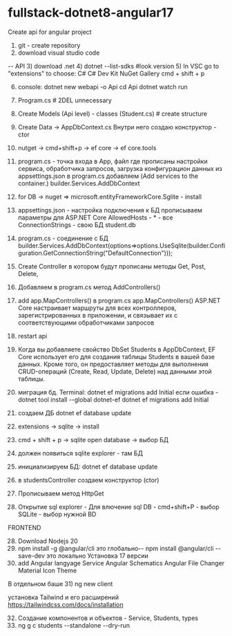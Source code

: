 # fullstack-dotnet8-angular17
Create api for angular project

1) git - create repository
2) download visual studio code

-- API
3) download .net
4) dotnet --list-sdks #look version
5) In VSC go to "extensions" to choose:
    C#
    C# Dev Kit
    NuGet Gallery       cmd + shift + p

6) console: 
dotnet new webapi -o Api
cd Api
dotnet watch run

7) Program.cs # 2DEL unnecessary
8) Create Models (Api level)
        - classes (Student.cs)      # create structure 
9) Create Data -> AppDbContext.cs
Внутри него создаю конструктор - ctor
10) nutget -> cmd+shift+p -> ef core
                          -> ef core.tools
11) program.cs - точка входа в App, файл где прописаны настройки сервиса, обработчика запросов, загрузка конфигурацион данных из appsettings.json
в program.cs добавляем (Add services to the container.)
builder.Services.AddDbContext    
                   
12) for DB -> nuget => microsoft.entityFrameworkCore.Sglite - install
13) appsettings.json - настройка подключения к БД
прописываем параметры для ASP.NET Core 
AllowedHosts - * - все
ConnectionStrings - свою БД student.db

14) program.cs - соединение с БД
builder.Services.AddDbContext<AppDbContext>(options=>options.UseSqlite(builder.Configuration.GetConnectionString("DefaultConnection")));

15) Create Controller в котором будут прописаны методы Get, Post, Delete, 
16) Добавляем в program.cs метод AddControllers()
17) add app.MapControllers() в program.cs 
app.MapControllers() ASP.NET Core настраивает маршруты для всех контроллеров, зарегистрированных в приложении, и связывает их с соответствующими обработчиками запросов
18) restart api
19) Когда вы добавляете свойство DbSet<Student> Students в AppDbContext, EF Core использует его для создания таблицы Students в вашей базе данных. Кроме того, он предоставляет методы для выполнения CRUD-операций (Create, Read, Update, Delete) над данными этой таблицы.

20) миграция бд. Terminal: dotnet ef migrations add Initial
если ошибка - 
dotnet tool install --global dotnet-ef
dotnet ef migrations add Initial

21) создаем ДБ
dotnet ef database update

22) extensions -> sqlite -> install
23) cmd + shift + p -> sqlite open database -> выбор БД 
24) должен появиться sqlite explorer - там БД
25) инициализируем БД: dotnet ef database update
26) в studentsController создаем конструктор (ctor)
26) Прописываем метод HttpGet

27) Открытие sql explorer - Для влючение sql DB - cmd+shift+P - выбор SQLite - выбор нужной BD

FRONTEND

28) Download Nodejs 20
29) npm install -g @angular/cli         это глобально--
npm install @angular/cli --save-dev     это локально 
Установка 17 версии
30) add
Angular langyage Service
Angular Schematics
Angular File Changer
Material Icon Theme

В отдельном баше
31) ng new client

установка Tailwind  и его расширений
https://tailwindcss.com/docs/installation

32) Создание компонентов и объектов - Service, Students, types
33)  ng g c students --standalone --dry-run









